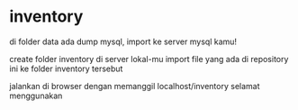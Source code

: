 # inventory
di folder data ada dump mysql, import ke server mysql kamu!

create folder inventory di server lokal-mu
import file yang ada di repository ini ke folder inventory tersebut

jalankan di browser dengan memanggil localhost/inventory
selamat menggunakan

